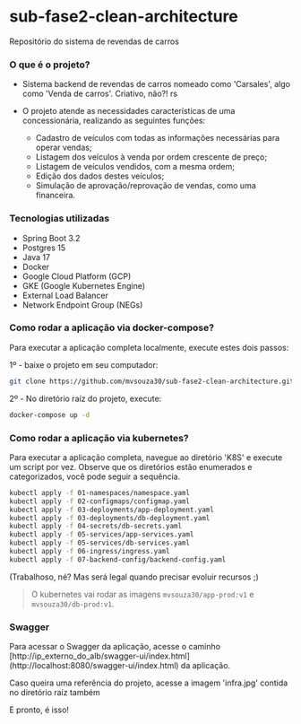 # sub-fase2-clean-architecture
Repositório do sistema de revendas de carros

### O que é o projeto?
- Sistema backend de revendas de carros nomeado como 'Carsales', algo como 'Venda de carros'. Criativo, não?! rs
- O projeto atende as necessidades características de uma concessionária, realizando as seguintes funções:

  * Cadastro de veículos com todas as informações necessárias para operar vendas;
  * Listagem dos veículos à venda por ordem crescente de preço;
  * Listagem de veículos vendidos, com a mesma ordem;
  * Edição dos dados destes veículos;
  * Simulação de aprovação/reprovação de vendas, como uma financeira.

### Tecnologias utilizadas
- Spring Boot 3.2
- Postgres 15
- Java 17
- Docker
- Google Cloud Platform (GCP)
- GKE (Google Kubernetes Engine)
- External Load Balancer
- Network Endpoint Group (NEGs)

  
### Como rodar a aplicação via docker-compose?

Para executar a aplicação completa localmente, execute estes dois passos:

1º - baixe o projeto em seu computador:
```bash
git clone https://github.com/mvsouza30/sub-fase2-clean-architecture.git
```

2º - No diretório raíz do projeto, execute:
```bash
docker-compose up -d
```

### Como rodar a aplicação via kubernetes?

Para executar a aplicação completa, navegue ao diretório 'K8S' e execute um script por vez. 
Observe que os diretórios estão enumerados e categorizados, você pode seguir a sequência. 

```bash
kubectl apply -f 01-namespaces/namespace.yaml
kubectl apply -f 02-configmaps/configmap.yaml
kubectl apply -f 03-deployments/app-deployment.yaml
kubectl apply -f 03-deployments/db-deployment.yaml
kubectl apply -f 04-secrets/db-secrets.yaml
kubectl apply -f 05-services/app-services.yaml
kubectl apply -f 05-services/db-services.yaml
kubectl apply -f 06-ingress/ingress.yaml
kubectl apply -f 07-backend-config/backend-config.yaml
```
(Trabalhoso, né? Mas será legal quando precisar evoluir recursos ;)

> O kubernetes vai rodar as imagens `mvsouza30/app-prod:v1` e `mvsouza30/db-prod:v1`.


### Swagger

Para acessar o Swagger da aplicação, acesse o caminho [http://ip_externo_do_alb/swagger-ui/index.html] (http://localhost:8080/swagger-ui/index.html) da aplicação.

Caso queira uma referência do projeto, acesse a imagem 'infra.jpg' contida no diretório raíz também

E pronto, é isso!
